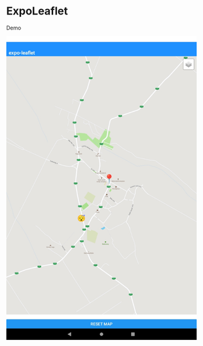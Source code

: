 # ExpoLeaflet
Demo

<img src="https://github.com/bzozoo/ExpoLeaflet/blob/main/EXPO-REACT-NATIVE-LEAFLET.jpg?raw=true" alt="Expo Leaflet Demo" />
